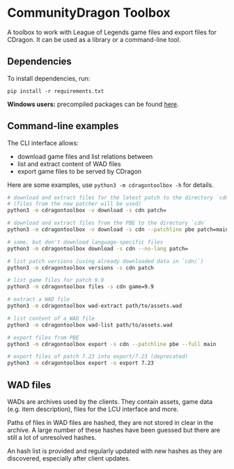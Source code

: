 # CommunityDragon Toolbox

A toolbox to work with League of Legends game files and export files for CDragon.
It can be used as a library or a command-line tool.

## Dependencies

To install dependencies, run:
```
pip install -r requirements.txt
```

**Windows users:** precompiled packages can be found [here](https://www.lfd.uci.edu/~gohlke/pythonlibs/).


## Command-line examples

The CLI interface allows:
 - download game files and list relations between
 - list and extract content of WAD files
 - export game files to be served by CDragon

Here are some examples, use `python3 -m cdragontoolbox -h` for details.

```sh
# download and extract files for the latest patch to the directory `cdn`
# (files from the new patcher will be used)
python3 -m cdragontoolbox -v download -s cdn patch=

# download and extract files from the PBE to the directory `cdn`
python3 -m cdragontoolbox -v download -s cdn --patchline pbe patch=main

# same, but don't download language-specific files
python3 -m cdragontoolbox download -s cdn --no-lang patch=

# list patch versions (using already downloaded data in `cdn/`)
python3 -m cdragontoolbox versions -s cdn patch

# list game files for patch 9.9
python3 -m cdragontoolbox files -s cdn game=9.9

# extract a WAD file
python3 -m cdragontoolbox wad-extract path/to/assets.wad

# list content of a WAD file
python3 -m cdragontoolbox wad-list path/to/assets.wad

# export files from PBE
python3 -m cdragontoolbox export -s cdn --patchline pbe --full main

# export files of patch 7.23 into export/7.23 (deprecated)
python3 -m cdragontoolbox export -o export 7.23
```

## WAD files

WADs are archives used by the clients. They contain assets, game data (e.g.
item description), files for the LCU interface and more.

Paths of files in WAD files are hashed, they are not stored in clear in the
archive. A large number of these hashes have been guessed but there are still a
lot of unresolved hashes.

An hash list is provided and regularly updated with new hashes as they are
discovered, especially after client updates.

